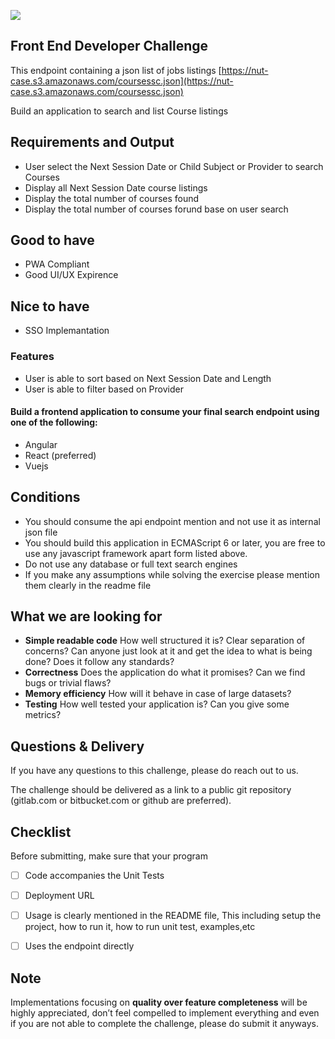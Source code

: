 ![](https://i.imgur.com/KSbsTd5.png)

## Front End Developer Challenge
This endpoint containing a json list of jobs listings [https://nut-case.s3.amazonaws.com/coursessc.json](https://nut-case.s3.amazonaws.com/coursessc.json)

Build an application to search and list Course listings


## Requirements and Output

- User select the Next Session Date or Child Subject or Provider to search Courses
- Display all Next Session Date course listings
- Display the total number of courses found
- Display the total number of courses forund base on user search

## Good to have 

- PWA Compliant 
- Good UI/UX Expirence

## Nice to have

- SSO Implemantation

### Features

- User is able to sort based on Next Session Date and Length
- User is able to filter based on Provider



####  Build a frontend application to consume your final search endpoint using one of the following:
- Angular
- React (preferred)
- Vuejs


## Conditions

- You should consume the api endpoint mention and not use it as internal json file
- You should build this application in ECMAScript 6 or later, you are free to use any javascript framework apart form listed above.
- Do not use any database or full text search engines
- If you make any assumptions while solving the exercise please mention them clearly in the readme file

## What we are looking for

- **Simple readable code** How well structured it is? Clear separation of concerns? Can anyone just look at it and get the idea to
what is being done? Does it follow any standards?
- **Correctness** Does the application do what it promises? Can we find bugs or trivial flaws?
- **Memory efficiency** How will it behave in case of large datasets?
- **Testing** How well tested your application is? Can you give some metrics?

## Questions & Delivery

If you have any questions to this challenge, please do reach out to us.

The challenge should be delivered as a link to a public git repository (gitlab.com or bitbucket.com or github are preferred).


## Checklist

Before submitting, make sure that your program

- [ ] Code accompanies the Unit Tests
- [ ] Deployment URL 
- [ ] Usage is clearly mentioned in the README file, This including setup the project, how to run it, how to run unit test, examples,etc
- [ ] Uses the endpoint directly



## Note

Implementations focusing on **quality over feature completeness** will be highly appreciated,  don’t feel compelled to implement everything and even if you are not able to complete the challenge, please do submit it anyways.
